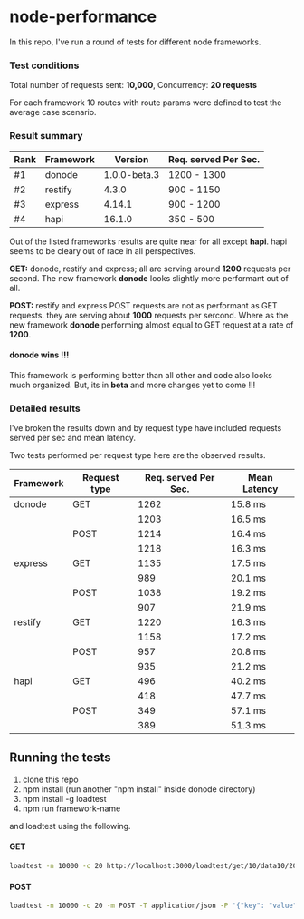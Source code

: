 # node-performance

In this repo, I've run a round of tests for different node frameworks.

### Test conditions

Total number of requests sent: **10,000**, Concurrency: **20 requests**

For each framework 10 routes with route params were defined to test the average case scenario.


### Result summary

| Rank | Framework | Version      | Req. served Per Sec. |
| ---- | --------- | ------------ | -------------------- |
| #1   | donode    | 1.0.0-beta.3 | 1200 - 1300          |
| #2   | restify   | 4.3.0        | 900  - 1150          |
| #3   | express   | 4.14.1       | 900  - 1200          |
| #4   | hapi      | 16.1.0       | 350  - 500           |

Out of the listed frameworks results are quite near for all except **hapi**. hapi seems to be cleary out of race in all perspectives.

**GET:** donode, restify and express; all are serving around **1200** requests per second. The new framework **donode** looks slightly more performant out of all.

**POST:** restify and express POST requests are not as performant as GET requests. they are serving about **1000** requests per sercond. Where as the new framework **donode** performing almost equal to GET request at a rate of **1200**.

#### donode wins !!!

This framework is performing better than all other and code also looks much organized.
But, its in **beta** and more changes yet to come !!!

### Detailed results

I've broken the results down and by request type have included requests served per sec and mean latency.

Two tests performed per request type here are the observed results.

| Framework | Request type | Req. served Per Sec. | Mean Latency |
| --------- | ------------ | -------------------- | ------------ |
| donode    | GET          | 1262                 | 15.8 ms      |
|           |              | 1203                 | 16.5 ms      |
|           | POST         | 1214                 | 16.4 ms      |
|           |              | 1218                 | 16.3 ms      |
| express   | GET          | 1135                 | 17.5 ms      |
|           |              | 989                  | 20.1 ms      |
|           | POST         | 1038                 | 19.2 ms      |
|           |              | 907                  | 21.9 ms      |
| restify   | GET          | 1220                 | 16.3 ms      |
|           |              | 1158                 | 17.2 ms      |
|           | POST         | 957                  | 20.8 ms      |
|           |              | 935                  | 21.2 ms      |
| hapi      | GET          | 496                  | 40.2 ms      |
|           |              | 418                  | 47.7 ms      |
|           | POST         | 349                  | 57.1 ms      |
|           |              | 389                  | 51.3 ms      |



## Running the tests

1. clone this repo
2. npm install (run another "npm install" inside donode directory)
3. npm install -g loadtest
4. npm run framework-name

and loadtest using the following.

#### GET

```sh
loadtest -n 10000 -c 20 http://localhost:3000/loadtest/get/10/data10/20
```

#### POST

```sh
loadtest -n 10000 -c 20 -m POST -T application/json -P '{"key": "value"}' http://localhost:3000/loadtest/post/1/data10/2
```
